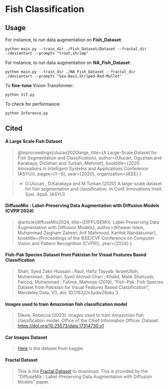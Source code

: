 # Fish Classification 
## Usage

For instance, to run data augmentation on **Fish_Dataset**: 
```
python main.py --train_dir ./Fish_Dataset/Dataset --fractal_dir ./deviantart --prompts "trout,shrimp"
```

For instance, to run data augmentation on **NA_Fish_Dataset**: 
```
python main.py --train_dir ./NA_Fish_Dataset --fractal_dir ./deviantart --prompts "Sea-Bass,Striped-Red-Mullet"
```

To **fine-tune** Vision Transformer:
```
python ViT.py
```

To check for performance:
```
python Inference.py
```

## Cited
#### A Large Scale Fish Dataset
> @inproceedings{ulucan2020large,
> title={A Large-Scale Dataset for Fish Segmentation and Classification},
> author={Ulucan, Oguzhan and Karakaya, Diclehan and Turkan, Mehmet},
> booktitle={2020 Innovations in Intelligent Systems and Applications Conference (ASYU)},
> pages={1--5},
> year={2020},
> organization={IEEE}
> }

> * O.Ulucan , D.Karakaya and M.Turkan.(2020) A large-scale dataset for fish segmentation and classification.
> In Conf. Innovations Intell. Syst. Appli. (ASYU)

#### DiffuseMix : Label-Preserving Data Augmentation with Diffusion Models (CVPR'2024)
> @article{diffuseMix2024,
> title={DIFFUSEMIX: Label-Preserving Data Augmentation with Diffusion Models},
> author={Khawar Islam, Muhammad Zaigham Zaheer, Arif Mahmood, Karthik Nandakumar},
> booktitle={Proceedings of the IEEE/CVF Conference on Computer Vision and Pattern Recognition (CVPR)},
> year={2024}
> }

#### Fish-Pak Species Dataset from Pakistan for Visual Features Based Classification
> Shah, Syed Zakir Hussain ; Rauf, Hafiz Tayyab; IkramUllah, Muhammad ; Bukhari, Syed Ahmad Chan ;  Khalid, Malik Shahzaib; Farooq, 
> Muhammad ; Fatima, Mahroze  (2019), “Fish-Pak: Fish Species Dataset from Pakistan for Visual Features Based Classification”, Mendeley 
> Data, V3, doi: 10.17632/n3ydw29sbz.3

#### Images used to train Amazonian fish classification model
> Dikow, Rebecca (2023). Images used to train Amazonian fish classification model. Office of the Chief Information Officer. Dataset. 
> https://doi.org/10.25573/data.17314730.v1

#### Car Images Dataset
> [Here](<https://www.kaggle.com/datasets/kshitij192/cars-image-dataset>) is the dataset from kaggle. 

#### Fractal Dataset
> This is the [Fractal Dataset](<https://drive.google.com/drive/folders/1uxK7JaO1NaJxaAGViQa1bZfX6ZzNMzx2>) to download. 
> This is provided by the "DiffuseMix : Label-Preserving Data Augmentation with Diffusion Models" paper.